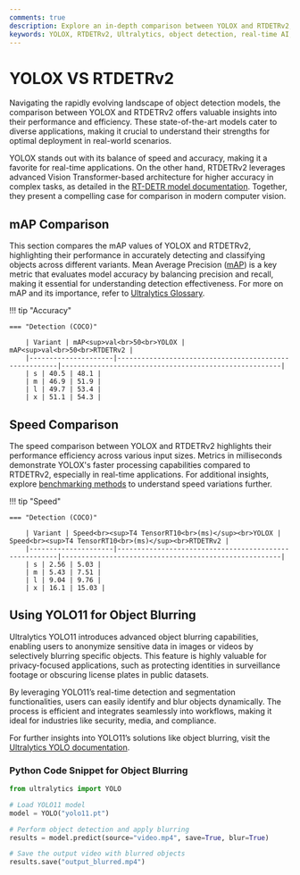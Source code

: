 ```yaml
---
comments: true
description: Explore an in-depth comparison between YOLOX and RTDETRv2, two cutting-edge models in real-time object detection and computer vision. Learn how these models excel in accuracy, speed, and adaptability for real-time AI and edge AI applications.
keywords: YOLOX, RTDETRv2, Ultralytics, object detection, real-time AI, edge AI, computer vision, model comparison
---
```


# YOLOX VS RTDETRv2

Navigating the rapidly evolving landscape of object detection models, the comparison between YOLOX and RTDETRv2 offers valuable insights into their performance and efficiency. These state-of-the-art models cater to diverse applications, making it crucial to understand their strengths for optimal deployment in real-world scenarios.

YOLOX stands out with its balance of speed and accuracy, making it a favorite for real-time applications. On the other hand, RTDETRv2 leverages advanced Vision Transformer-based architecture for higher accuracy in complex tasks, as detailed in the [RT-DETR model documentation](https://docs.ultralytics.com/reference/models/rtdetr/model/). Together, they present a compelling case for comparison in modern computer vision.

## mAP Comparison

This section compares the mAP values of YOLOX and RTDETRv2, highlighting their performance in accurately detecting and classifying objects across different variants. Mean Average Precision ([mAP](https://www.ultralytics.com/glossary/mean-average-precision-map)) is a key metric that evaluates model accuracy by balancing precision and recall, making it essential for understanding detection effectiveness. For more on mAP and its importance, refer to [Ultralytics Glossary](https://www.ultralytics.com/glossary/mean-average-precision-map).

!!! tip "Accuracy"

    === "Detection (COCO)"

    	| Variant | mAP<sup>val<br>50<br>YOLOX | mAP<sup>val<br>50<br>RTDETRv2 |
    	|---------------------|-------------------------------------------------------|-------------------------------------------------------|
    	| s | 40.5 | 48.1 |
    	| m | 46.9 | 51.9 |
    	| l | 49.7 | 53.4 |
    	| x | 51.1 | 54.3 |

## Speed Comparison

The speed comparison between YOLOX and RTDETRv2 highlights their performance efficiency across various input sizes. Metrics in milliseconds demonstrate YOLOX's faster processing capabilities compared to RTDETRv2, especially in real-time applications. For additional insights, explore [benchmarking methods](https://docs.ultralytics.com/modes/benchmark/) to understand speed variations further.

!!! tip "Speed"

    === "Detection (COCO)"

    	| Variant | Speed<br><sup>T4 TensorRT10<br>(ms)</sup><br>YOLOX | Speed<br><sup>T4 TensorRT10<br>(ms)</sup><br>RTDETRv2 |
    	|---------------------|-------------------------------------------------------|-------------------------------------------------------|
    	| s | 2.56 | 5.03 |
    	| m | 5.43 | 7.51 |
    	| l | 9.04 | 9.76 |
    	| x | 16.1 | 15.03 |

## Using YOLO11 for Object Blurring

Ultralytics YOLO11 introduces advanced object blurring capabilities, enabling users to anonymize sensitive data in images or videos by selectively blurring specific objects. This feature is highly valuable for privacy-focused applications, such as protecting identities in surveillance footage or obscuring license plates in public datasets.

By leveraging YOLO11’s real-time detection and segmentation functionalities, users can easily identify and blur objects dynamically. The process is efficient and integrates seamlessly into workflows, making it ideal for industries like security, media, and compliance.

For further insights into YOLO11’s solutions like object blurring, visit the [Ultralytics YOLO documentation](https://docs.ultralytics.com/guides/).

### Python Code Snippet for Object Blurring

```python
from ultralytics import YOLO

# Load YOLO11 model
model = YOLO("yolo11.pt")

# Perform object detection and apply blurring
results = model.predict(source="video.mp4", save=True, blur=True)

# Save the output video with blurred objects
results.save("output_blurred.mp4")
```
